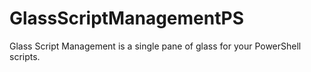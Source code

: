 GlassScriptManagementPS
=======================

Glass Script Management is a single pane of glass for your PowerShell scripts. 

